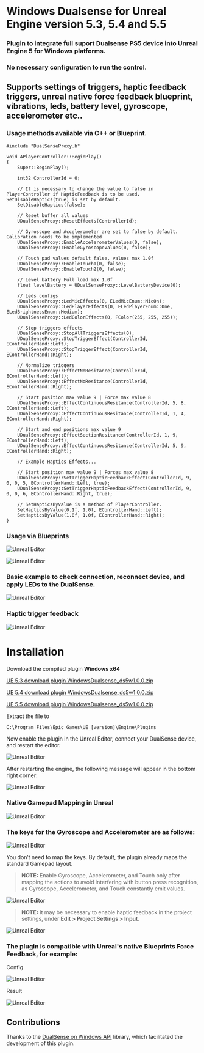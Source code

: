 # Windows Dualsense for Unreal Engine version 5.3, 5.4 and 5.5

### Plugin to integrate full suport Dualsense PS5 device into Unreal Engine 5 for Windows platforms.

### No necessary configuration to run the control.

## Supports settings of triggers, haptic feedback triggers, unreal native force feedback blueprint, vibrations, leds, battery level, gyroscope, accelerometer etc..

### Usage methods available via C++ or Blueprint.

```
#include "DualSenseProxy.h"

void APlayerController::BeginPlay()
{
    Super::BeginPlay();
	
    int32 ControllerId = 0; 
    
    // It is necessary to change the value to false in PlayerController if HapticFeedback is to be used. SetDisableHaptics(true) is set by default.
    SetDisableHaptics(false);

    // Reset buffer all values 
    UDualSenseProxy::ResetEffects(ControllerId);
    
    // Gyroscope and Accelerometer are set to false by default. Calibration needs to be implemented
    UDualSenseProxy::EnableAccelerometerValues(0, false);
    UDualSenseProxy::EnableGyroscopeValues(0, false);

    // Touch pad values default false, values max 1.0f
    UDualSenseProxy::EnableTouch1(0, false);
    UDualSenseProxy::EnableTouch2(0, false);

    // Level battery Full load max 1.0f 
    float levelBattery = UDualSenseProxy::LevelBatteryDevice(0);

    // Leds configs
    UDualSenseProxy::LedMicEffects(0, ELedMicEnum::MicOn);
    UDualSenseProxy::LedPlayerEffects(0, ELedPlayerEnum::One, ELedBrightnessEnum::Medium);
    UDualSenseProxy::LedColorEffects(0, FColor(255, 255, 255));

    // Stop triggers effects
    UDualSenseProxy::StopAllTriggersEffects(0);
    UDualSenseProxy::StopTriggerEffect(ControllerId, EControllerHand::Left);
    UDualSenseProxy::StopTriggerEffect(ControllerId, EControllerHand::Right);

    // Normalize triggers
    UDualSenseProxy::EffectNoResitance(ControllerId, EControllerHand::Left);
    UDualSenseProxy::EffectNoResitance(ControllerId, EControllerHand::Right);

    // Start position max value 9 | Force max value 8
    UDualSenseProxy::EffectContinuousResitance(ControllerId, 5, 8, EControllerHand::Left); 
    UDualSenseProxy::EffectContinuousResitance(ControllerId, 1, 4, EControllerHand::Right);

    // Start and end positions max value 9
    UDualSenseProxy::EffectSectionResitance(ControllerId, 1, 9, EControllerHand::Left); 
    UDualSenseProxy::EffectContinuousResitance(ControllerId, 5, 9, EControllerHand::Right);

    // Example Haptics Effects...

    // Start position max value 9 | Forces max value 8 
    UDualSenseProxy::SetTriggerHapticFeedbackEffect(ControllerId, 9, 0, 0, 5, EControllerHand::Left, true);
    UDualSenseProxy::SetTriggerHapticFeedbackEffect(ControllerId, 9, 0, 0, 6, EControllerHand::Right, true);

    // SetHapticsByValue is a method of PlayerController.
    SetHapticsByValue(0.1f, 1.0f, EControllerHand::Left);
    SetHapticsByValue(1.0f, 1.0f, EControllerHand::Right);
}

```

### Usage via Blueprints

![Unreal Editor](https://github.com/rafaelvaloto/WindowsDualsenseUnreal/blob/master/Images/Metodos.gif)

![Unreal Editor](https://github.com/rafaelvaloto/WindowsDualsenseUnreal/blob/master/Images/Usage.gif)

### Basic example to check connection, reconnect device, and apply LEDs to the DualSense.

![Unreal Editor](https://github.com/rafaelvaloto/WindowsDualsenseUnreal/blob/master/Images/ExampleBasic.png)

### Haptic trigger feedback

![Unreal Editor](https://github.com/rafaelvaloto/WindowsDualsenseUnreal/blob/master/Images/haptic1.png)

# Installation
Download the compiled plugin **Windows x64**

[UE 5.3 download plugin WindowsDualsense_ds5w1.0.0.zip](https://github.com/rafaelvaloto/WindowsDualsenseUnreal/blob/master/WindowsDualsense_ds5w_5.3/WindowsDualsense_ds5w1.0.0.zip)

[UE 5.4 download plugin WindowsDualsense_ds5w1.0.0.zip](https://github.com/rafaelvaloto/WindowsDualsenseUnreal/blob/master/WindowsDualsense_ds5w_5.4/WindowsDualsense_ds5w1.0.0.zip)

[UE 5.5 download plugin WindowsDualsense_ds5w1.0.0.zip](https://github.com/rafaelvaloto/WindowsDualsenseUnreal/blob/master/WindowsDualsense_ds5w_5.5/WindowsDualsense_ds5w1.0.0.zip)


Extract the file to

```C:\Program Files\Epic Games\UE_[version]\Engine\Plugins```

Now enable the plugin in the Unreal Editor, connect your DualSense device, and restart the editor.

![Unreal Editor](https://github.com/rafaelvaloto/WindowsDualsenseUnreal/blob/master/Images/Install.gif)


After restarting the engine, the following message will appear in the bottom right corner:

![Unreal Editor](https://github.com/rafaelvaloto/WindowsDualsenseUnreal/blob/master/Images/IsConnection.png)

### Native Gamepad Mapping in Unreal

![Unreal Editor](https://github.com/rafaelvaloto/WindowsDualsenseUnreal/blob/master/Images/Buttons.gif)

### The keys for the Gyroscope and Accelerometer are as follows:

![Unreal Editor](https://github.com/rafaelvaloto/WindowsDualsenseUnreal/blob/master/Images/GyroscopeBTN.gif)

You don’t need to map the keys. By default, the plugin already maps the standard Gamepad layout.

> **NOTE:** Enable Gyroscope, Accelerometer, and Touch only after mapping the actions to avoid interfering with button press recognition, as Gyroscope, Accelerometer, and Touch constantly emit values.


![Unreal Editor](https://github.com/rafaelvaloto/WindowsDualsenseUnreal/blob/master/Images/Mapp.gif)


> **NOTE:** It may be necessary to enable haptic feedback in the project settings, under **Edit > Project Settings > Input**.

![Unreal Editor](https://github.com/rafaelvaloto/WindowsDualsenseUnreal/blob/master/Images/GamepadEnable.gif)


### The plugin is compatible with Unreal's native Blueprints Force Feedback, for example:

Config

![Unreal Editor](https://github.com/rafaelvaloto/WindowsDualsenseUnreal/blob/master/Images/Feedback.png)

Result

![Unreal Editor](https://github.com/rafaelvaloto/WindowsDualsenseUnreal/blob/master/Images/DS_Led.jpg)


## Contributions

Thanks to the [DualSense on Windows API](https://github.com/Ohjurot/DualSense-Windows) library, which facilitated the development of this plugin.
